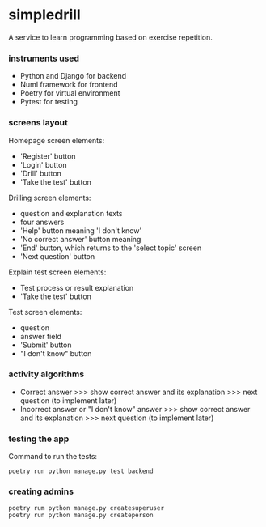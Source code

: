# simpledrill
A service to learn programming based on exercise repetition.

### instruments used
* Python and Django for backend
* Numl framework for frontend
* Poetry for virtual environment
* Pytest for testing

### screens layout
Homepage screen elements:
* 'Register' button
* 'Login' button
* 'Drill' button
* 'Take the test' button

Drilling screen elements:
* question and explanation texts
* four answers
* 'Help' button meaning 'I don't know'
* 'No correct answer' button meaning
* 'End' button, which returns to the 'select topic' screen
* 'Next question' button

Explain test screen elements:
* Test process or result explanation
* 'Take the test' button

Test screen elements:
* question
* answer field
* 'Submit' button
* "I don't know" button


### activity algorithms
* Correct answer >>> show correct answer and its explanation >>> next question
  (to implement later)
* Incorrect answer or "I don't know" answer >>> show correct answer and
  its explanation >>> next question (to implement later)


### testing the app
Command to run the tests:
```
poetry run python manage.py test backend
```

### creating admins
```
poetry rum python manage.py createsuperuser
poetry run python manage.py createperson
```
